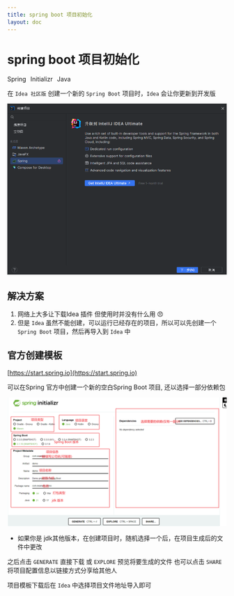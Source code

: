 ```yaml
---
title: spring boot 项目初始化
layout: doc
---
```

# spring boot 项目初始化
<el-divider />
<div style='display: flex;gap: 10px;'>
  <el-tag>Spring</el-tag>
  <el-tag>Initializr</el-tag>
  <el-tag>Java</el-tag>
</div>

在 `Idea 社区版` 创建一个新的 `Spring Boot` 项目时，`Idea` 会让你更新到开发版

![原因](/images/spring/problem.png)

## 解决方案

1. 网络上大多让下载Idea 插件 但使用时并没有什么用 :angry:
2. 但是 `Idea` 虽然不能创建，可以运行已经存在的项目，所以可以先创建一个 `Spring Boot` 项目，然后再导入到 `Idea` 中 

## 官方创建模板
[https://start.spring.io](https://start.spring.io)

可以在Spring 官方中创建一个新的空白Spring Boot 项目, 还以选择一部分依赖包

![原因](/images/spring/initializer.png)

* 如果你是 jdk其他版本，在创建项目时，随机选择一个后，在项目生成后的文件中更改

之后点击 `GENERATE` 直接下载 或 `EXPLORE` 预览将要生成的文件
也可以点击 `SHARE` 将项目配置信息以链接方式分享给其他人

项目模板下载后在 `Idea` 中选择项目文件地址导入即可
